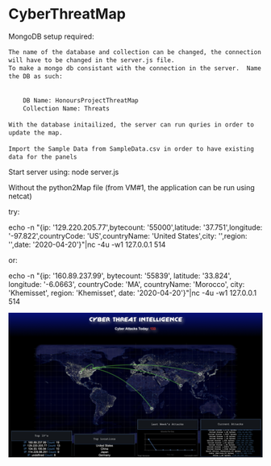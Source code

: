 # CyberThreatMap

MongoDB setup required:

    The name of the database and collection can be changed, the connection will have to be changed in the server.js file.
    To make a mongo db consistant with the connection in the server.  Name the DB as such:


        DB Name: HonoursProjectThreatMap
        Collection Name: Threats

    With the database initailized, the server can run quries in order to update the map.

    Import the Sample Data from SampleData.csv in order to have existing data for the panels

Start server using: node server.js

Without the python2Map file (from VM#1, the application can be run using netcat)

try:

echo -n "{ip: '129.220.205.77',bytecount: '55000',latitude: '37.751',longitude: '-97.822',countryCode: 'US',countryName: 'United States',city: '',region: '',date: '2020-04-20'}"|nc -4u -w1 127.0.0.1 514

or:

echo -n "{ip: '160.89.237.99', bytecount: '55839', latitude: '33.824', longitude: '-6.0663', countryCode: 'MA', countryName: 'Morocco', city: 'Khemisset', region: 'Khemisset', date: '2020-04-20'}"|nc -4u -w1 127.0.0.1 514

![img](map.png)

